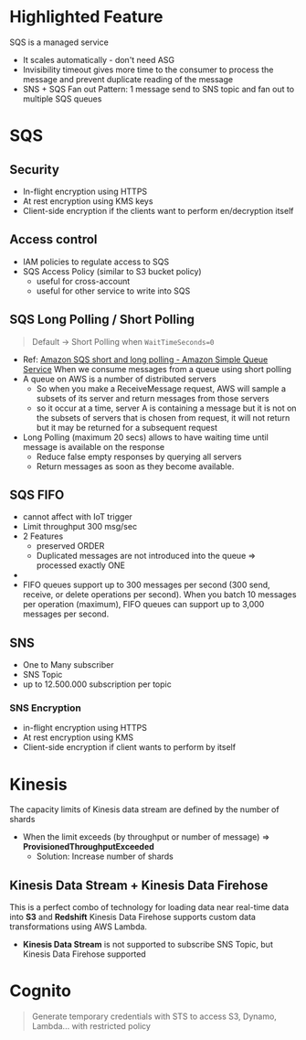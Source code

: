 
# Highlighted Feature
SQS is a managed service
- It scales automatically - don't need ASG
- Invisibility timeout gives more time to the consumer to process the message and prevent duplicate reading of the message
- SNS + SQS Fan out Pattern: 1 message send to SNS topic and fan out to multiple SQS queues

# SQS
## Security
- In-flight encryption using HTTPS
- At rest encryption using KMS keys
- Client-side encryption if the clients want to perform en/decryption itself
## Access control
- IAM policies to regulate access to SQS
- SQS Access Policy (similar to S3 bucket policy)
	- useful for cross-account 
	- useful for other service to write into SQS

## SQS Long Polling / Short Polling
> Default -> Short Polling when `WaitTimeSeconds=0`

- Ref: [Amazon SQS short and long polling - Amazon Simple Queue Service](https://docs.aws.amazon.com/AWSSimpleQueueService/latest/SQSDeveloperGuide/sqs-short-and-long-polling.html)
When we consume messages from a queue using short polling
- A queue on AWS is a number of distributed servers
	- So when you make a ReceiveMessage request, AWS will sample a subsets of its server and return messages from those servers
	- so it occur at a time, server A is containing a message but it is not on the subsets of servers that is chosen from request, it will not return but it may be returned for a subsequent request
- Long Polling (maximum 20 secs) allows to have waiting time until message is available on the response 
	- Reduce false empty responses by querying all servers
	- Return messages as soon as they become available.
## SQS FIFO
- cannot affect with IoT trigger
- Limit throughput 300 msg/sec
- 2 Features
	- preserved ORDER
	- Duplicated messages are not introduced into the queue => processed exactly ONE
- 
- FIFO queues support up to 300 messages per second (300 send, receive, or delete operations per second). When you batch 10 messages per operation (maximum), FIFO queues can support up to 3,000 messages per second.

## SNS 
- One to Many subscriber
- SNS Topic
- up to 12.500.000 subscription per topic
### SNS Encryption
- in-flight encryption using HTTPS 
- At rest encryption using KMS
- Client-side encryption if client wants to perform by itself


# Kinesis
The capacity limits of Kinesis data stream are defined by the number of shards
- When the limit exceeds (by throughput or number of message) => **ProvisionedThroughputExceeded**
	- Solution: Increase number of shards
## Kinesis Data Stream + Kinesis Data Firehose
This is a perfect combo of technology for loading data near real-time data into **S3** and **Redshift** Kinesis Data Firehose supports custom data transformations using AWS Lambda.

- **Kinesis Data Stream** is not supported to subscribe SNS Topic, but Kinesis Data Firehose supported



# Cognito
> Generate temporary credentials with STS to access S3, Dynamo, Lambda... with restricted policy

